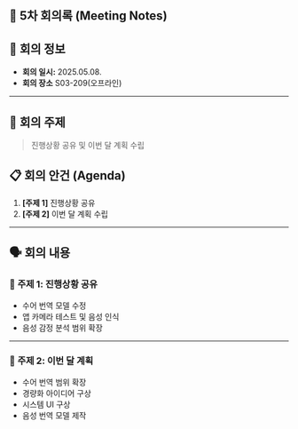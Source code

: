 ## 📝 5차 회의록 (Meeting Notes)

## 📅 회의 정보
- **회의 일시:** 2025.05.08.
- **회의 장소** S03-209(오프라인)
---

## 📌 **회의 주제**
> 진행상황 공유 및 이번 달 계획 수립

## 📋 **회의 안건 (Agenda)**
1. **[주제 1]** 진행상황 공유
2. **[주제 2]** 이번 달 계획 수립

---

## 🗣 **회의 내용**
### 🔹 **주제 1: 진행상황 공유** 
- 수어 번역 모델 수정
- 앱 카메라 테스트 및 음성 인식
- 음성 감정 분석 범위 확장



---


### 🔹 **주제 2: 이번 달 계획** 
- 수어 번역 범위 확장
- 경량화 아이디어 구상
- 시스템 UI 구상
- 음성 번역 모델 제작
